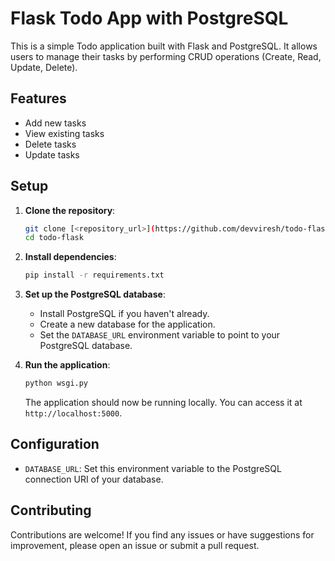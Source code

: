 # Flask Todo App with PostgreSQL

This is a simple Todo application built with Flask and PostgreSQL. It allows users to manage their tasks by performing CRUD operations (Create, Read, Update, Delete).

## Features

- Add new tasks
- View existing tasks
- Delete tasks
- Update tasks

## Setup

1. **Clone the repository**:

   ```bash
   git clone [<repository_url>](https://github.com/devviresh/todo-flask.git)
   cd todo-flask
   ```

2. **Install dependencies**:

   ```bash
   pip install -r requirements.txt
   ```

3. **Set up the PostgreSQL database**:

   - Install PostgreSQL if you haven't already.
   - Create a new database for the application.
   - Set the `DATABASE_URL` environment variable to point to your PostgreSQL database.

4. **Run the application**:

   ```bash
   python wsgi.py
   ```

   The application should now be running locally. You can access it at `http://localhost:5000`.

## Configuration

- `DATABASE_URL`: Set this environment variable to the PostgreSQL connection URI of your database.

## Contributing

Contributions are welcome! If you find any issues or have suggestions for improvement, please open an issue or submit a pull request.
